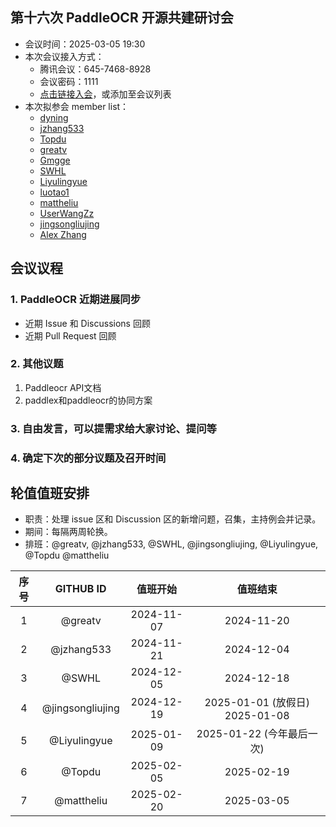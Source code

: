 ## 第十六次 PaddleOCR 开源共建研讨会

* 会议时间：2025-03-05 19:30
* 本次会议接入方式：
    * 腾讯会议：645-7468-8928
    * 会议密码：1111
    * [点击链接入会](https://meeting.tencent.com/dm/AVu0SRzkm1K5)，或添加至会议列表
* 本次拟参会 member list：
    * [dyning](https://github.com/dyning)
    * [jzhang533](https://github.com/jzhang533)
    * [Topdu](https://github.com/)
    * [greatv](https://github.com/greatv)
    * [Gmgge](https://github.com/Gmgge)
    * [SWHL](https://github.com/SWHL)
    * [Liyulingyue](https://github.com/Liyulingyue)
    * [luotao1](https://github.com/luotao1)
    * [mattheliu](https://github.com/mattheliu)
    * [UserWangZz](https://github.com/UserWangZz)
    * [jingsongliujing](https://github.com/jingsongliujing)
    * [Alex Zhang](https://github.com/openvino-book)

## 会议议程

### 1. PaddleOCR 近期进展同步

* 近期 Issue 和 Discussions 回顾
* 近期 Pull Request 回顾

### 2. 其他议题

1. Paddleocr API文档
2. paddlex和paddleocr的协同方案

### 3. 自由发言，可以提需求给大家讨论、提问等

### 4. 确定下次的部分议题及召开时间

## 轮值值班安排

* 职责：处理 issue 区和 Discussion 区的新增问题，召集，主持例会并记录。
* 期间：每隔两周轮换。
* 排班：@greatv, @jzhang533, @SWHL, @jingsongliujing, @Liyulingyue, @Topdu @mattheliu

序号|GITHUB ID|值班开始|值班结束
:------:|:------:|:------:|:------:
1|@greatv|2024-11-07|2024-11-20
2|@jzhang533|2024-11-21|2024-12-04
3|@SWHL|2024-12-05|2024-12-18
4|@jingsongliujing|2024-12-19|2025-01-01 (放假日) 2025-01-08
5|@Liyulingyue|2025-01-09|2025-01-22 (今年最后一次)
6|@Topdu|2025-02-05|2025-02-19
7|@mattheliu|2025-02-20|2025-03-05

